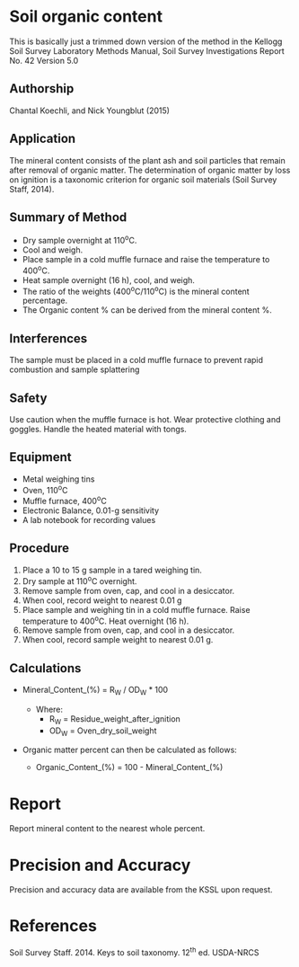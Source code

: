 Soil organic content
====================

This is basically just a trimmed down version of the method in the
Kellogg Soil Survey Laboratory Methods Manual, Soil Survey Investigations Report No. 42
Version 5.0


## Authorship

Chantal Koechli, and Nick Youngblut (2015)

## Application

The mineral content consists of the plant ash and soil particles that remain 
after removal of organic matter. The determination of organic matter by loss on ignition
is a taxonomic criterion for organic soil materials (Soil Survey Staff, 2014).


## Summary of Method

* Dry sample overnight at 110<sup>o</sup>C.
* Cool and weigh. 
* Place sample in a cold muffle furnace and raise the temperature to 400<sup>o</sup>C.
* Heat sample overnight (16 h), cool, and weigh.
* The ratio of the weights (400<sup>o</sup>C/110<sup>o</sup>C) is the mineral
content percentage.
* The Organic content % can be derived from the mineral content %.


## Interferences

The sample must be placed in a cold muffle furnace to prevent rapid 
combustion and sample splattering


## Safety

Use caution when the muffle furnace is hot.  Wear protective clothing and 
goggles.  Handle the heated material with tongs.


## Equipment

* Metal weighing tins
* Oven, 110<sup>o</sup>C
* Muffle furnace, 400<sup>o</sup>C
* Electronic Balance, 0.01-g sensitivity
* A lab notebook for recording values


## Procedure

1. Place a 10 to 15 g sample in a tared weighing tin.
1. Dry sample at 110<sup>o</sup>C overnight.
1. Remove sample from oven, cap, and cool in a desiccator.
1. When cool, record weight to nearest 0.01 g
1. Place sample and weighing tin in a cold muffle furnace. Raise temperature 
to 400<sup>o</sup>C.  Heat overnight (16 h).
1. Remove sample from oven, cap, and cool in a desiccator.
1. When cool, record sample weight to nearest 0.01 g.


## Calculations


* Mineral\_Content\_(%) = R<sub>W</sub> / OD<sub>W</sub> * 100
	* Where:
		* R<sub>W</sub> = Residue\_weight\_after\_ignition
		* OD<sub>W</sub> = Oven\_dry\_soil\_weight

* Organic matter percent can then be calculated as follows:
	* Organic\_Content\_(%) = 100 - Mineral\_Content\_(%)


# Report

Report mineral content to the nearest whole percent.


# Precision and Accuracy

Precision and accuracy data are available from the KSSL upon request.


# References

Soil Survey Staff. 2014. Keys to soil taxonomy. 12<sup>th</sup> ed. USDA-NRCS

